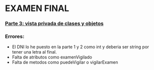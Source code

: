 # EXAMEN FINAL

### [Parte 3: vista privada de clases y objetos](entregas/maderoCarla/src)

### Errores: 

- El DNI lo he puesto en la parte 1 y 2 como int y deberia ser string por tener una letra al final.
- Falta de atributos como examenVigilado
- Falta de metodos como puedeVigilar o vigilarExamen